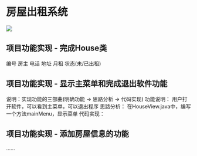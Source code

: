 # 房屋出租系统
![](分层设计房屋出租系统.png)
## 项目功能实现 - 完成House类
编号 房主 电话 地址 月租 状态(未/已出租)
## 项目功能实现 - 显示主菜单和完成退出软件功能
说明：实现功能的三部曲(明确功能 -> 思路分析 -> 代码实现)
功能说明：
用户打开软件，可以看到主菜单，可以退出程序
思路分析：
在HouseView.java中，编写一个方法mainMenu，显示菜单
代码实现：
## 项目功能实现 - 添加房屋信息的功能
……